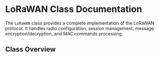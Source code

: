 # LoRaWAN Class Documentation

The `LoRaWAN` class provides a complete implementation of the LoRaWAN protocol. It handles radio configuration, session management, message encryption/decryption, and MAC commands processing.

## Class Overview

